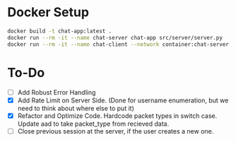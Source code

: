 # Docker Setup

```bash
docker build -t chat-app:latest .
docker run --rm -it --name chat-server chat-app src/server/server.py
docker run --rm -it --name chat-client --network container:chat-server chat-app src/client.py
```

# To-Do
- [ ] Add Robust Error Handling
- [x] Add Rate Limit on Server Side. (Done for username enumeration, but we need to think about where else to put it)
- [x] Refactor and Optimize Code. Hardcode packet types in switch case. Update aad to take packet_type from recieved data.
- [ ] Close previous session at the server, if the user creates a new one. 
